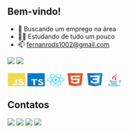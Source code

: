 ## Bem-vindo!

- 🔭 Buscando um emprego na área
- 👨‍💻 Estudando de tudo um pouco
- 📫 fernanrods1002@gmail.com

<div>
  <img height="180em" src="https://github-readme-stats.vercel.app/api?username=fernandorodrigues1002&show_icons=true&theme=tokyonight">
  <img height="180em" src="https://github-readme-stats.vercel.app/api/top-langs/?username=anuraghazra&layout=compact&theme=tokyonight">

</div>

<div style="display: inline_block"><br>
  <img align="center" alt="Js" height="30" width="40" src="https://raw.githubusercontent.com/devicons/devicon/master/icons/javascript/javascript-plain.svg">
  <img align="center" alt="Ts" height="30" width="40" src="https://raw.githubusercontent.com/devicons/devicon/master/icons/typescript/typescript-plain.svg">
  <img align="center" alt="React" height="30" width="40" src="https://raw.githubusercontent.com/devicons/devicon/master/icons/react/react-original.svg">
  <img align="center" alt="HTML" height="30" width="40" src="https://raw.githubusercontent.com/devicons/devicon/master/icons/html5/html5-original.svg">
  <img align="center" alt="CSS" height="30" width="40" src="https://raw.githubusercontent.com/devicons/devicon/master/icons/css3/css3-original.svg">
  <img align="center" alt="Java" height="30" width="40" src="https://raw.githubusercontent.com/devicons/devicon/master/icons/java/java-original.svg">
 
</div>

<div> 
  <h2>Contatos</h2>
  <a href = "mailto:contatorafaballerini@gmail.com"><img src="https://img.shields.io/badge/-Gmail-%23333?style=for-the-badge&logo=gmail&logoColor=white" target="_blank"></a>
  <a href="https://mail.google.com/mail/?view=cm&fs=1&to=fernanrods1002@gmail.com" target="_blank"><img src="https://img.shields.io/badge/-LinkedIn-%230077B5?style=for-the-badge&logo=linkedin&logoColor=white" target="_blank"></a> 
  <a href="https://api.whatsapp.com/send/?phone=5511997604247&text&type=phone_number&app_absent=0" target="_blank"><img src="https://img.shields.io/badge/-Whatsapp-%2325D366?style=for-the-badge&logo=whatsapp&logoColor=white" target="_blank"></a> 
  <a href="https://portfolio-fernando-rodrigues.vercel.app" target="_blank"><img src="https://img.shields.io/badge/-Portfólio-000?style=for-the-badge&logo=vercel&logoColor=white" target="_blank"></a> 
  
</div>
